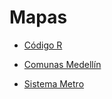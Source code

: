 # Mapas
- [Código R](https://gusgarciacruz.github.io/EconometriaAvanzadaII/Mapas/map.R)

- [Comunas Medellín](https://gusgarciacruz.github.io/EconometriaAvanzadaII/Mapas/LimiteComunaCorregimiento_2014.zip)

- [Sistema Metro](https://gusgarciacruz.github.io/EconometriaAvanzadaII/Mapas/LineasSistema_2020.zip)